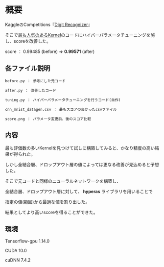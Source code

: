 概要
====

KaggleのCompetitions『[Digit Recognizer](https://www.kaggle.com/c/digit-recognizer)』

そこで[最も人気のあるKernel](https://www.kaggle.com/yassineghouzam/introduction-to-cnn-keras-0-997-top-6)のコードにハイパーパラメータチューニングを施し、scoreを改善した。

score ： 0.99485 (before) ⇒ __0.99571__ (after) 

## 各ファイル説明

    before.py ： 参考にした元コード

    after.py ： 改善したコード

    tuning.py ： ハイパーパラメータチューニングを行うコード(自作)

    cnn_mnist_datagen.csv ： 最もスコアの良かったcsvファイル

    score.png ： パラメータ変更前、後のスコア比較

## 内容

最も評価数の多いKernelを見つけて試しに構築してみると、かなり精度の高い結果が得られた。

しかし全結合層、ドロップアウト層の値によっては更なる改善が見込めると予想した。

そこで元コードと同様のニューラルネットワークを構築し、

全結合層、ドロップアウト層に対して、 __hyperas__ ライブラリを用いることで

指定の値(範囲)から最適な値を割り出した。

結果としてより高いscoreを得ることができた。

## 環境

Tensorflow-gpu 1.14.0

CUDA 10.0

cuDNN 7.4.2
